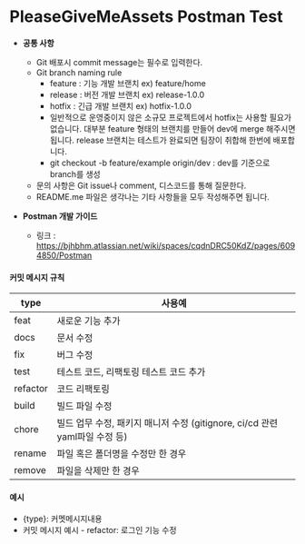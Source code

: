 # PleaseGiveMeAssets Postman Test
- **공통 사항**
  - Git 배포시 commit message는 필수로 입력한다.
  - Git branch naming rule
    - feature : 기능 개발 브랜치 ex) feature/home
    - release : 버전 개발 브랜치 ex) release-1.0.0
    - hotfix : 긴급 개발 브랜치 ex) hotfix-1.0.0
    - 일반적으로 운영중이지 않은 소규모 프로젝트에서 hotfix는 사용할 필요가 없습니다. 대부분 feature 형태의 브랜치를 만들어 dev에 merge 해주시면 됩니다. release 브랜치는 테스트가 완료되면 팀장이 취합해 한번에 배포합니다.
    - git checkout -b feature/example origin/dev : dev를 기준으로 branch를 생성
  - 문의 사항은 Git issue나 comment, 디스코드를 통해 질문한다.
  - README.me 파일은 생각나는 기타 사항들을 모두 작성해주면 됩니다.

- **Postman 개발 가이드**
  - 링크 : https://bjhbhm.atlassian.net/wiki/spaces/cqdnDRC50KdZ/pages/6094850/Postman

#### 커밋 메시지 규칙 
|type | 사용예|
|-------|--------|
feat    | 새로운 기능 추가
docs	| 문서 수정
fix	    | 버그 수정
test    | 테스트 코드, 리팩토링 테스트 코드 추가
refactor| 코드 리팩토링
build   | 빌드 파일 수정
chore   | 빌드 업무 수정, 패키지 매니저 수정 (gitignore, ci/cd 관련 yaml파일 수정 등)
rename  | 파일 혹은 폴더명을 수정만 한 경우
remove  | 파일을 삭제만 한 경우

#### 예시
- {type}: 커멧메시지내용    
- 커밋 메시지 예시 - refactor: 로그인 기능 수정

